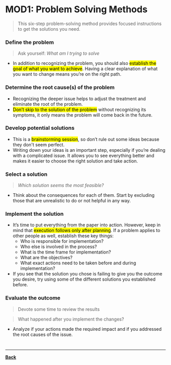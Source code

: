 # MOD1: Problem Solving Methods
> This six-step problem-solving method provides focused instructions to get the solutions you need.

### Define the problem
> Ask yourself: *What am I trying to solve*

- In addition to recognizing the problem, you should also <mark class="hltr-blue">establish the goal of what you want to achieve</mark>. Having a clear explanation of what you want to change means you’re on the right path.
### Determine the root cause(s) of the problem
- Recognizing the deeper issue helps to adjust the treatment and eliminate the root of the problem.
- <mark class="hltr-red">Don’t skip to the solution of the problem</mark> without recognizing its symptoms, it only means the problem will come back in the future.
### Develop potential solutions
- This is a <mark class="hltr-blue">brainstorming session</mark>, so don’t rule out some ideas because they don't seem perfect.
- Writing down your ideas is an important step, especially if you’re dealing with a complicated issue. It allows you to see everything better and makes it easier to choose the right solution and take action.
### Select a solution
> *Which solution seems the most feasible?*

- Think about the consequences for each of them. Start by excluding those that are unrealistic to do or not helpful in any way.
### Implement the solution
- It’s time to put everything from the paper into action. However, keep in mind that <mark class="hltr-blue">execution follows only after planning</mark>. If a problem applies to other people as well, establish these key things:
	- Who is responsible for implementation?
	- Who else is involved in the process?
	- What is the time frame for implementation?
	- What are the objectives?
	- What exact actions need to be taken before and during implementation?
- If you see that the solution you chose is failing to give you the outcome you desire, try using some of the different solutions you established before.
### Evaluate the outcome
> Devote some time to review the results

> What happened after you implement the changes?

- Analyze if your actions made the required impact and if you addressed the root causes of the issue.

# 
---
**[Back](COMPROG11LEC)**